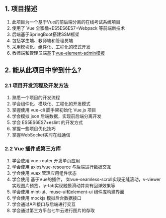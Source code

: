 

## 1. 项目描述

1. 此项目为一个基于Vue的前后端分离的在线考试系统项目
2. 使用了 Vue 全家桶+ES5ES6ES7+Webpack 等前端新技术 
3. 后端基于SpringBoot搭建SSM框架
4. 包括学生端、教师端和管理员端 
5. 采用模块化、组件化、工程化的模式开发
6. 教师端和管理员端基于[vue-element-admin模板](https://github.com/PanJiaChen/vue-element-admin)

## 2. 能从此项目中学到什么? 

### 2.1 项目开发流程及开发方法 

1. 熟悉一个项目的开发流程
2. 学会组件化、模块化、工程化的开发模式 
3. 掌握使用 vue-cli 脚手架初始化 Vue.js 项目
4. 学会模拟 json 后端数据，实现前后端分离开发 
5. 学会 ES5ES6ES7+eslint 的开发方式 
6. 掌握一些项目优化技巧 
7. 掌握WebSocket实时在线通信

### 2.2 Vue 插件或第三方库

1. 学会使用 vue-router 开发单页应用 
2. 学会使用 axios/vue-resource 与后端进行数据交互
3. 学会使用 vuex 管理应用组件状态
4. 学会使用 基于Vue的插件， 如vue-seamless-scroll实现无缝滚动，v-viewer实现图片预览，ly-tab实现触摸滑动并具有回弹效果等
5. 学会使用 mint-ui、muse-ui和element-ui 组件库构建界面
6. 学会使用 mockjs 模拟后台数据接口
7. 学会通过API接口与后端进行交互  
8. 学会通过第三方平台七牛云进行图片的存取  
